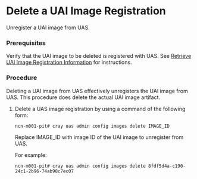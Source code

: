 # Delete a UAI Image Registration

Unregister a UAI image from UAS.

### Prerequisites

Verify that the UAI image to be deleted is registered with UAS. See [Retrieve UAI Image Registration Information](Retrieve_UAI_Image_Registration_Information.md) for instructions.

### Procedure

Deleting a UAI image from UAS effectively unregisters the UAI image from UAS. This procedure does delete the actual UAI image artifact.

1.  Delete a UAS image registration by using a command of the following form:

    ```bash
    ncn-m001-pit# cray uas admin config images delete IMAGE_ID
    ```

    Replace IMAGE\_ID with image ID of the UAI image to unregister from UAS.

    For example:

    ```
    ncn-m001-pit# cray uas admin config images delete 8fdf5d4a-c190-24c1-2b96-74ab98c7ec07
    ```

